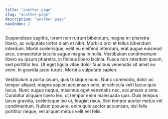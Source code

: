 ```yaml
---
title: "another page"
slug: "another-page"
description: "another page"
navIndex: 2
---
```


Suspendisse sagittis, lorem non rutrum bibendum, magna mi pharetra libero, ac vulputate tortor diam et nibh. Morbi a orci et tellus bibendum interdum. Morbi scelerisque, velit eu eleifend interdum, erat augue euismod arcu, consectetur iaculis augue magna in nulla. Vestibulum condimentum libero eu ipsum pharetra, in finibus libero lacinia. Fusce non interdum ipsum, sed porttitor leo. Ut eget ligula vitae dolor faucibus venenatis sit amet eu enim. In gravida justo turpis. Morbi a vulputate sapien.

Vestibulum a porta ipsum, quis tristique nunc. Nunc commodo, dolor ac tempor aliquet, magna sapien accumsan odio, at vehicula velit lacus quis lacus. Nunc augue neque, maximus eget venenatis nec, accumsan a ante. Curabitur aliquam libero leo, ut tempor enim malesuada quis. Duis tempus lacus gravida, scelerisque leo ut, feugiat risus. Sed tempor auctor metus vel condimentum. Nullam posuere, enim quis auctor accumsan, nisl felis porttitor neque, vel aliquet metus velit vel felis.
